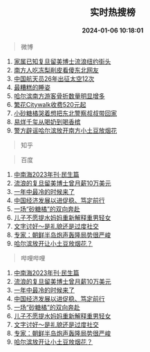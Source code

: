 <div align="center"><h2>实时热搜榜</h2><h4>2024-01-06 10:18:01</h4></div>

> 微博  

1. [家属已知复旦留美博士流浪纽约街头](https://s.weibo.com/weibo?q=%23%E5%AE%B6%E5%B1%9E%E5%B7%B2%E7%9F%A5%E5%A4%8D%E6%97%A6%E7%95%99%E7%BE%8E%E5%8D%9A%E5%A3%AB%E6%B5%81%E6%B5%AA%E7%BA%BD%E7%BA%A6%E8%A1%97%E5%A4%B4%23&t=31&band_rank=1&Refer=top)<br />
2. [南方人吃冻梨削皮看傻东北网友](https://s.weibo.com/weibo?q=%23%E5%8D%97%E6%96%B9%E4%BA%BA%E5%90%83%E5%86%BB%E6%A2%A8%E5%89%8A%E7%9A%AE%E7%9C%8B%E5%82%BB%E4%B8%9C%E5%8C%97%E7%BD%91%E5%8F%8B%23&t=31&band_rank=2&Refer=top)<br />
3. [中国航天员26年出征太空12次](https://s.weibo.com/weibo?q=%23%E4%B8%AD%E5%9B%BD%E8%88%AA%E5%A4%A9%E5%91%9826%E5%B9%B4%E5%87%BA%E5%BE%81%E5%A4%AA%E7%A9%BA12%E6%AC%A1%23&t=31&band_rank=3&Refer=top)<br />
4. [最糟糕的睡姿](https://s.weibo.com/weibo?q=%E6%9C%80%E7%B3%9F%E7%B3%95%E7%9A%84%E7%9D%A1%E5%A7%BF&t=31&band_rank=4&Refer=top)<br />
5. [哈尔滨南方游客骨折数量明显增多](https://s.weibo.com/weibo?q=%23%E5%93%88%E5%B0%94%E6%BB%A8%E5%8D%97%E6%96%B9%E6%B8%B8%E5%AE%A2%E9%AA%A8%E6%8A%98%E6%95%B0%E9%87%8F%E6%98%8E%E6%98%BE%E5%A2%9E%E5%A4%9A%23&t=31&band_rank=5&Refer=top)<br />
6. [繁花Citywalk收费520元起](https://s.weibo.com/weibo?q=%23%E7%B9%81%E8%8A%B1Citywalk%E6%94%B6%E8%B4%B9520%E5%85%83%E8%B5%B7%23&t=31&band_rank=6&Refer=top)<br />
7. [小砂糖橘哭着想把东北警察叔叔带回家](https://s.weibo.com/weibo?q=%23%E5%B0%8F%E7%A0%82%E7%B3%96%E6%A9%98%E5%93%AD%E7%9D%80%E6%83%B3%E6%8A%8A%E4%B8%9C%E5%8C%97%E8%AD%A6%E5%AF%9F%E5%8F%94%E5%8F%94%E5%B8%A6%E5%9B%9E%E5%AE%B6%23&t=31&band_rank=7&Refer=top)<br />
8. [易烊千玺从喝奶到喝香槟](https://s.weibo.com/weibo?q=%23%E6%98%93%E7%83%8A%E5%8D%83%E7%8E%BA%E4%BB%8E%E5%96%9D%E5%A5%B6%E5%88%B0%E5%96%9D%E9%A6%99%E6%A7%9F%23&t=31&band_rank=8&Refer=top)<br />
9. [警方辟谣哈尔滨放开南方小土豆放烟花](https://s.weibo.com/weibo?q=%23%E8%AD%A6%E6%96%B9%E8%BE%9F%E8%B0%A3%E5%93%88%E5%B0%94%E6%BB%A8%E6%94%BE%E5%BC%80%E5%8D%97%E6%96%B9%E5%B0%8F%E5%9C%9F%E8%B1%86%E6%94%BE%E7%83%9F%E8%8A%B1%23&t=31&band_rank=9&Refer=top)<br />

> 知乎  


> 百度  

1. [中南海2023年刊·民生篇](https://www.baidu.com/s?wd=%E4%B8%AD%E5%8D%97%E6%B5%B72023%E5%B9%B4%E5%88%8A%C2%B7%E6%B0%91%E7%94%9F%E7%AF%87&sa=fyb_news&rsv_dl=fyb_news)<br />
2. [流浪的复旦留美博士曾月薪10万美元](https://www.baidu.com/s?wd=%E6%B5%81%E6%B5%AA%E7%9A%84%E5%A4%8D%E6%97%A6%E7%95%99%E7%BE%8E%E5%8D%9A%E5%A3%AB%E6%9B%BE%E6%9C%88%E8%96%AA10%E4%B8%87%E7%BE%8E%E5%85%83&sa=fyb_news&rsv_dl=fyb_news)<br />
3. [一年中最冷的时候来了](https://www.baidu.com/s?wd=%E4%B8%80%E5%B9%B4%E4%B8%AD%E6%9C%80%E5%86%B7%E7%9A%84%E6%97%B6%E5%80%99%E6%9D%A5%E4%BA%86&sa=fyb_news&rsv_dl=fyb_news)<br />
4. [中国经济发展以进促稳、笃定前行](https://www.baidu.com/s?wd=%E4%B8%AD%E5%9B%BD%E7%BB%8F%E6%B5%8E%E5%8F%91%E5%B1%95%E4%BB%A5%E8%BF%9B%E4%BF%83%E7%A8%B3%E3%80%81%E7%AC%83%E5%AE%9A%E5%89%8D%E8%A1%8C&sa=fyb_news&rsv_dl=fyb_news)<br />
5. [一场“砂糖橘”的双向奔赴](https://www.baidu.com/s?wd=%E4%B8%80%E5%9C%BA%E2%80%9C%E7%A0%82%E7%B3%96%E6%A9%98%E2%80%9D%E7%9A%84%E5%8F%8C%E5%90%91%E5%A5%94%E8%B5%B4&sa=fyb_news&rsv_dl=fyb_news)<br />
6. [儿子不愿提水妈妈重新解释重男轻女](https://www.baidu.com/s?wd=%E5%84%BF%E5%AD%90%E4%B8%8D%E6%84%BF%E6%8F%90%E6%B0%B4%E5%A6%88%E5%A6%88%E9%87%8D%E6%96%B0%E8%A7%A3%E9%87%8A%E9%87%8D%E7%94%B7%E8%BD%BB%E5%A5%B3&sa=fyb_news&rsv_dl=fyb_news)<br />
7. [文字讨好～是礼貌还是过度社交](https://www.baidu.com/s?wd=%E6%96%87%E5%AD%97%E8%AE%A8%E5%A5%BD%EF%BD%9E%E6%98%AF%E7%A4%BC%E8%B2%8C%E8%BF%98%E6%98%AF%E8%BF%87%E5%BA%A6%E7%A4%BE%E4%BA%A4&sa=fyb_news&rsv_dl=fyb_news)<br />
8. [专家：朝鲜半岛炮声轰隆局势很严峻](https://www.baidu.com/s?wd=%E4%B8%93%E5%AE%B6%EF%BC%9A%E6%9C%9D%E9%B2%9C%E5%8D%8A%E5%B2%9B%E7%82%AE%E5%A3%B0%E8%BD%B0%E9%9A%86%E5%B1%80%E5%8A%BF%E5%BE%88%E4%B8%A5%E5%B3%BB&sa=fyb_news&rsv_dl=fyb_news)<br />
9. [哈尔滨放开让小土豆放烟花？](https://www.baidu.com/s?wd=%E5%93%88%E5%B0%94%E6%BB%A8%E6%94%BE%E5%BC%80%E8%AE%A9%E5%B0%8F%E5%9C%9F%E8%B1%86%E6%94%BE%E7%83%9F%E8%8A%B1%EF%BC%9F&sa=fyb_news&rsv_dl=fyb_news)<br />

> 哔哩哔哩  

1. [中南海2023年刊·民生篇](https://www.baidu.com/s?wd=%E4%B8%AD%E5%8D%97%E6%B5%B72023%E5%B9%B4%E5%88%8A%C2%B7%E6%B0%91%E7%94%9F%E7%AF%87&sa=fyb_news&rsv_dl=fyb_news)<br />
2. [流浪的复旦留美博士曾月薪10万美元](https://www.baidu.com/s?wd=%E6%B5%81%E6%B5%AA%E7%9A%84%E5%A4%8D%E6%97%A6%E7%95%99%E7%BE%8E%E5%8D%9A%E5%A3%AB%E6%9B%BE%E6%9C%88%E8%96%AA10%E4%B8%87%E7%BE%8E%E5%85%83&sa=fyb_news&rsv_dl=fyb_news)<br />
3. [一年中最冷的时候来了](https://www.baidu.com/s?wd=%E4%B8%80%E5%B9%B4%E4%B8%AD%E6%9C%80%E5%86%B7%E7%9A%84%E6%97%B6%E5%80%99%E6%9D%A5%E4%BA%86&sa=fyb_news&rsv_dl=fyb_news)<br />
4. [中国经济发展以进促稳、笃定前行](https://www.baidu.com/s?wd=%E4%B8%AD%E5%9B%BD%E7%BB%8F%E6%B5%8E%E5%8F%91%E5%B1%95%E4%BB%A5%E8%BF%9B%E4%BF%83%E7%A8%B3%E3%80%81%E7%AC%83%E5%AE%9A%E5%89%8D%E8%A1%8C&sa=fyb_news&rsv_dl=fyb_news)<br />
5. [一场“砂糖橘”的双向奔赴](https://www.baidu.com/s?wd=%E4%B8%80%E5%9C%BA%E2%80%9C%E7%A0%82%E7%B3%96%E6%A9%98%E2%80%9D%E7%9A%84%E5%8F%8C%E5%90%91%E5%A5%94%E8%B5%B4&sa=fyb_news&rsv_dl=fyb_news)<br />
6. [儿子不愿提水妈妈重新解释重男轻女](https://www.baidu.com/s?wd=%E5%84%BF%E5%AD%90%E4%B8%8D%E6%84%BF%E6%8F%90%E6%B0%B4%E5%A6%88%E5%A6%88%E9%87%8D%E6%96%B0%E8%A7%A3%E9%87%8A%E9%87%8D%E7%94%B7%E8%BD%BB%E5%A5%B3&sa=fyb_news&rsv_dl=fyb_news)<br />
7. [文字讨好～是礼貌还是过度社交](https://www.baidu.com/s?wd=%E6%96%87%E5%AD%97%E8%AE%A8%E5%A5%BD%EF%BD%9E%E6%98%AF%E7%A4%BC%E8%B2%8C%E8%BF%98%E6%98%AF%E8%BF%87%E5%BA%A6%E7%A4%BE%E4%BA%A4&sa=fyb_news&rsv_dl=fyb_news)<br />
8. [专家：朝鲜半岛炮声轰隆局势很严峻](https://www.baidu.com/s?wd=%E4%B8%93%E5%AE%B6%EF%BC%9A%E6%9C%9D%E9%B2%9C%E5%8D%8A%E5%B2%9B%E7%82%AE%E5%A3%B0%E8%BD%B0%E9%9A%86%E5%B1%80%E5%8A%BF%E5%BE%88%E4%B8%A5%E5%B3%BB&sa=fyb_news&rsv_dl=fyb_news)<br />
9. [哈尔滨放开让小土豆放烟花？](https://www.baidu.com/s?wd=%E5%93%88%E5%B0%94%E6%BB%A8%E6%94%BE%E5%BC%80%E8%AE%A9%E5%B0%8F%E5%9C%9F%E8%B1%86%E6%94%BE%E7%83%9F%E8%8A%B1%EF%BC%9F&sa=fyb_news&rsv_dl=fyb_news)<br />

